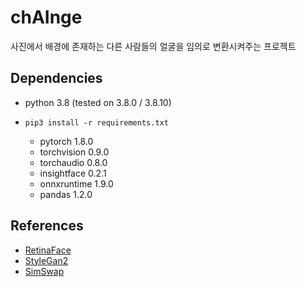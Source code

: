 # chAInge
사진에서 배경에 존재하는 다른 사람들의 얼굴을 임의로 변환시켜주는 프로젝트

## Dependencies
- python 3.8 (tested on 3.8.0 / 3.8.10)

- ```pip3 install -r requirements.txt```
  - pytorch 1.8.0
  - torchvision 0.9.0
  - torchaudio 0.8.0
  - insightface 0.2.1
  - onnxruntime 1.9.0
  - pandas 1.2.0

## References
- [RetinaFace](https://github.com/biubug6/Pytorch_Retinaface)
- [StyleGan2](https://github.com/NVlabs/stylegan2-ada/)
- [SimSwap](https://github.com/neuralchen/SimSwap)
